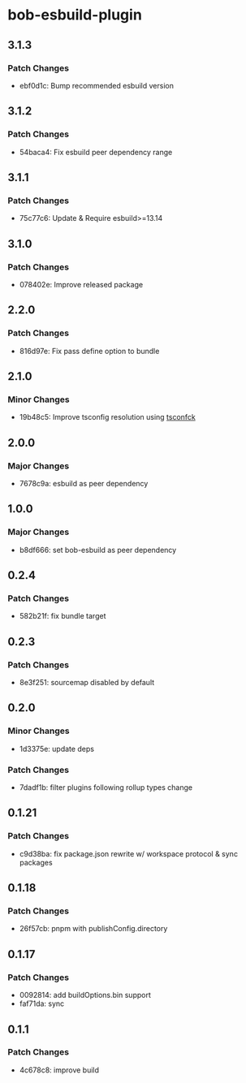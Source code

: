 # bob-esbuild-plugin

## 3.1.3

### Patch Changes

- ebf0d1c: Bump recommended esbuild version

## 3.1.2

### Patch Changes

- 54baca4: Fix esbuild peer dependency range

## 3.1.1

### Patch Changes

- 75c77c6: Update & Require esbuild>=13.14

## 3.1.0

### Patch Changes

- 078402e: Improve released package

## 2.2.0

### Patch Changes

- 816d97e: Fix pass define option to bundle

## 2.1.0

### Minor Changes

- 19b48c5: Improve tsconfig resolution using [tsconfck](https://github.com/dominikg/tsconfck)

## 2.0.0

### Major Changes

- 7678c9a: esbuild as peer dependency

## 1.0.0

### Major Changes

- b8df666: set bob-esbuild as peer dependency

## 0.2.4

### Patch Changes

- 582b21f: fix bundle target

## 0.2.3

### Patch Changes

- 8e3f251: sourcemap disabled by default

## 0.2.0

### Minor Changes

- 1d3375e: update deps

### Patch Changes

- 7dadf1b: filter plugins following rollup types change

## 0.1.21

### Patch Changes

- c9d38ba: fix package.json rewrite w/ workspace protocol & sync packages

## 0.1.18

### Patch Changes

- 26f57cb: pnpm with publishConfig.directory

## 0.1.17

### Patch Changes

- 0092814: add buildOptions.bin support
- faf71da: sync

## 0.1.1

### Patch Changes

- 4c678c8: improve build
